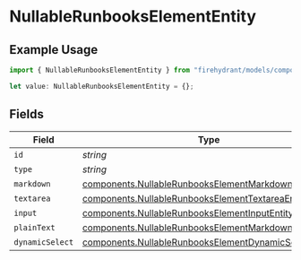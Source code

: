 # NullableRunbooksElementEntity

## Example Usage

```typescript
import { NullableRunbooksElementEntity } from "firehydrant/models/components";

let value: NullableRunbooksElementEntity = {};
```

## Fields

| Field                                                                                                                          | Type                                                                                                                           | Required                                                                                                                       | Description                                                                                                                    |
| ------------------------------------------------------------------------------------------------------------------------------ | ------------------------------------------------------------------------------------------------------------------------------ | ------------------------------------------------------------------------------------------------------------------------------ | ------------------------------------------------------------------------------------------------------------------------------ |
| `id`                                                                                                                           | *string*                                                                                                                       | :heavy_minus_sign:                                                                                                             | N/A                                                                                                                            |
| `type`                                                                                                                         | *string*                                                                                                                       | :heavy_minus_sign:                                                                                                             | N/A                                                                                                                            |
| `markdown`                                                                                                                     | [components.NullableRunbooksElementMarkdownEntity](../../models/components/nullablerunbookselementmarkdownentity.md)           | :heavy_minus_sign:                                                                                                             | N/A                                                                                                                            |
| `textarea`                                                                                                                     | [components.NullableRunbooksElementTextareaEntity](../../models/components/nullablerunbookselementtextareaentity.md)           | :heavy_minus_sign:                                                                                                             | N/A                                                                                                                            |
| `input`                                                                                                                        | [components.NullableRunbooksElementInputEntity](../../models/components/nullablerunbookselementinputentity.md)                 | :heavy_minus_sign:                                                                                                             | N/A                                                                                                                            |
| `plainText`                                                                                                                    | [components.NullableRunbooksElementMarkdownEntity](../../models/components/nullablerunbookselementmarkdownentity.md)           | :heavy_minus_sign:                                                                                                             | N/A                                                                                                                            |
| `dynamicSelect`                                                                                                                | [components.NullableRunbooksElementDynamicSelectEntity](../../models/components/nullablerunbookselementdynamicselectentity.md) | :heavy_minus_sign:                                                                                                             | N/A                                                                                                                            |